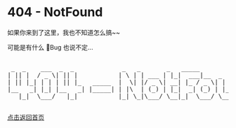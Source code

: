 # 404 - NotFound

如果你来到了这里，我也不知道怎么搞~~

可能是有什么 🐞Bug 也说不定...
<pre>   
 _  _    ___  _  _             _   _       _   _____                     _ 
| || |  / _ \| || |           | \ | | ___ | |_|  ___|__  _   _ _ __   __| |
| || |_| | | | || |_   _____  |  \| |/ _ \| __| |_ / _ \| | | | '_ \ / _` |
|__   _| |_| |__   _| |_____| | |\  | (_) | |_|  _| (_) | |_| | | | | (_| |
   |_|  \___/   |_|           |_| \_|\___/ \__|_|  \___/ \__,_|_| |_|\__,_|

</pre>

[点击返回首页](/)

<style>
    pre {
          background: none;
          border: none;
    }
</style>

